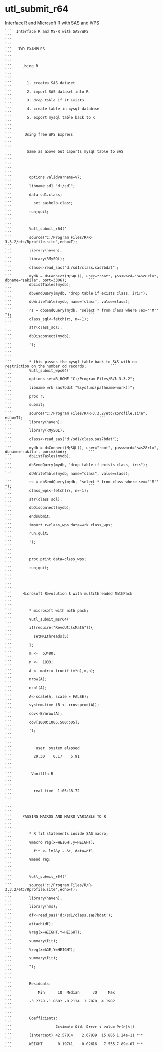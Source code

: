 # utl_submit_r64
Interface R and Microsoft R with SAS and WPS


    ```  Interface R and MS-R with SAS/WPS                                                                       ```
    ```                                                                                                          ```
    ```   TWO EXAMPLES                                                                                           ```
    ```                                                                                                          ```
    ```     Using R                                                                                              ```
    ```                                                                                                          ```
    ```       1. createa SAS dataset                                                                             ```
    ```       2. import SAS dataset into R                                                                       ```
    ```       3. drop table if it exists                                                                         ```
    ```       4. create table in mysql database                                                                  ```
    ```       5. export mysql table back to R                                                                    ```
    ```                                                                                                          ```
    ```      Using free WPS Express                                                                              ```
    ```                                                                                                          ```
    ```       Same as above but imports mysql table to SAS                                                       ```
    ```                                                                                                          ```
    ```                                                                                                          ```
    ```        options validvarname=v7;                                                                          ```
    ```        libname sd1 "d:/sd1";                                                                             ```
    ```        data sd1.class;                                                                                   ```
    ```          set sashelp.class;                                                                              ```
    ```        run;quit;                                                                                         ```
    ```                                                                                                          ```
    ```        %utl_submit_r64('                                                                                 ```
    ```        source("c:/Program Files/R/R-3.3.2/etc/Rprofile.site",echo=T);                                    ```
    ```        library(haven);                                                                                   ```
    ```        library(RMySQL);                                                                                  ```
    ```        class<-read_sas("d:/sd1/class.sas7bdat");                                                         ```
    ```        mydb = dbConnect(MySQL(), user="root", password="sas28rlx", dbname="sakila", port=3306);          ```
    ```        dbListTables(mydb);                                                                               ```
    ```        dbSendQuery(mydb, "drop table if exists class, iris");                                            ```
    ```        dbWriteTable(mydb, name="class", value=class);                                                    ```
    ```        rs = dbSendQuery(mydb, "select * from class where sex=''M'' ");                                   ```
    ```        class_sql<-fetch(rs, n=-1);                                                                       ```
    ```        str(class_sql);                                                                                   ```
    ```        dbDisconnect(mydb);                                                                               ```
    ```        ');                                                                                               ```
    ```                                                                                                          ```
    ```        * this passes the mysql table back to SAS with no restriction on the number od records;           ```
    ```        %utl_submit_wps64('                                                                               ```
    ```        options set=R_HOME "C:/Program Files/R/R-3.3.2";                                                  ```
    ```        libname wrk sas7bdat "%sysfunc(pathname(work))";                                                  ```
    ```        proc r;                                                                                           ```
    ```        submit;                                                                                           ```
    ```        source("C:/Program Files/R/R-3.3.2/etc/Rprofile.site", echo=T);                                   ```
    ```        library(haven);                                                                                   ```
    ```        library(RMySQL);                                                                                  ```
    ```        class<-read_sas("d:/sd1/class.sas7bdat");                                                         ```
    ```        mydb = dbConnect(MySQL(), user="root", password="sas28rlx", dbname="sakila", port=3306);          ```
    ```        dbListTables(mydb);                                                                               ```
    ```        dbSendQuery(mydb, "drop table if exists class, iris");                                            ```
    ```        dbWriteTable(mydb, name="class", value=class);                                                    ```
    ```        rs = dbSendQuery(mydb, "select * from class where sex=''M'' ");                                   ```
    ```        class_wps<-fetch(rs, n=-1);                                                                       ```
    ```        str(class_sql);                                                                                   ```
    ```        dbDisconnect(mydb);                                                                               ```
    ```        endsubmit;                                                                                        ```
    ```        import r=class_wps data=wrk.class_wps;                                                            ```
    ```        run;quit;                                                                                         ```
    ```        ');                                                                                               ```
    ```                                                                                                          ```
    ```        proc print data=class_wps;                                                                        ```
    ```        run;quit;                                                                                         ```
    ```                                                                                                          ```
    ```                                                                                                          ```
    ```     Microsoft Revolution R with multithreaded MathPack                                                   ```
    ```                                                                                                          ```
    ```        * microsoft with math pack;                                                                       ```
    ```        %utl_submit_msr64('                                                                               ```
    ```        if(require("RevoUtilsMath")){                                                                     ```
    ```          setMKLthreads(5)                                                                                ```
    ```        };                                                                                                ```
    ```        m <-  63480;                                                                                      ```
    ```        n <-  1803;                                                                                       ```
    ```        A <- matrix (runif (m*n),m,n);                                                                    ```
    ```        nrow(A);                                                                                          ```
    ```        ncol(A);                                                                                          ```
    ```        A<-scale(A, scale = FALSE);                                                                       ```
    ```        system.time (B <- crossprod(A));                                                                  ```
    ```        cov<-B/nrow(A);                                                                                   ```
    ```        cov[1000:1005,500:505];                                                                           ```
    ```        ');                                                                                               ```
    ```                                                                                                          ```
    ```           user  system elapsed                                                                           ```
    ```          29.30    0.17    5.91                                                                           ```
    ```                                                                                                          ```
    ```         Vanillla R                                                                                       ```
    ```                                                                                                          ```
    ```          real time  1:05:38.72                                                                           ```
    ```                                                                                                          ```
    ```                                                                                                          ```
    ```     PASSING MACROS AND MACRO VARIABLE TO R                                                               ```
    ```                                                                                                          ```
    ```        * R fit statements inside SAS macro;                                                              ```
    ```        %macro reg(x=WEIGHT,y=HEIGHT);                                                                    ```
    ```          fit <- lm(&y ~ &x, data=df)                                                                     ```
    ```        %mend reg;                                                                                        ```
    ```                                                                                                          ```
    ```        %utl_submit_r64("                                                                                 ```
    ```        source('c:/Program Files/R/R-3.3.2/etc/Rprofile.site',echo=T);                                    ```
    ```        library(haven);                                                                                   ```
    ```        library(hms);                                                                                     ```
    ```        df<-read_sas('d:/sd1/class.sas7bdat');                                                            ```
    ```        attach(df);                                                                                       ```
    ```        %reg(x=WEIGHT,Y=HEIGHT);                                                                          ```
    ```        summary(fit);                                                                                     ```
    ```        %reg(x=AGE,Y=HEIGHT);                                                                             ```
    ```        summary(fit);                                                                                     ```
    ```        ");                                                                                               ```
    ```                                                                                                          ```
    ```        Residuals:                                                                                        ```
    ```            Min      1Q  Median      3Q     Max                                                           ```
    ```        -3.2328 -1.8602 -0.2124  1.7970  4.1982                                                           ```
    ```                                                                                                          ```
    ```        Coefficients:                                                                                     ```
    ```                    Estimate Std. Error t value Pr(>|t|)                                                  ```
    ```        (Intercept) 42.57014    2.67989  15.885 1.24e-11 ***                                              ```
    ```        WEIGHT       0.19761    0.02616   7.555 7.89e-07 ***                                              ```
